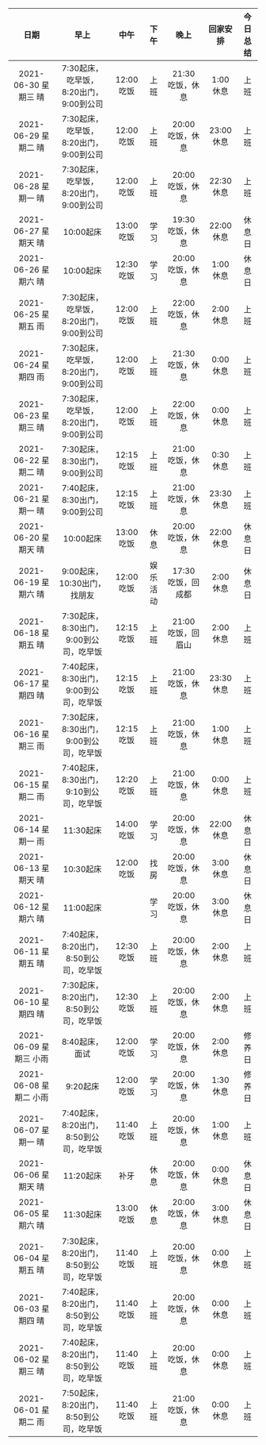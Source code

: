 |         日期         |                      早上                       |       中午       |          下午          |       晚上       |      回家安排       |                                                                                 今日总结                                                                                 |
| :------------------: | :---------------------------------------------: | :--------------: | :--------------------: | :--------------: | :-----------------: | :----------------------------------------------------------------------------------------------------------------------------------------------------------------------: |
| 2021-06-30 星期三 晴 |   7:30起床，吃早饭，8:20出门，9:00到公司      |  12:00吃饭    |  上班  | 21:30 吃饭，休息 |  1:00 休息  | 上班  |
| 2021-06-29 星期二 晴 |   7:30起床，吃早饭，8:20出门，9:00到公司      |  12:00吃饭    |  上班  | 20:00 吃饭，休息 |  23:00 休息  | 上班  |
| 2021-06-28 星期一 晴 |   7:30起床，吃早饭，8:20出门，9:00到公司      |  12:00吃饭    |  上班  | 20:00 吃饭，休息 |  22:30 休息  | 上班  |
| 2021-06-27 星期天 晴 |   10:00起床      |  13:00吃饭    |  学习  | 19:30 吃饭，休息 |  22:00 休息  | 休息日  |
| 2021-06-26 星期六 晴 |   10:00起床      |  12:30吃饭    |  学习  | 20:00 吃饭，休息 |  1:00 休息  | 休息日  |
| 2021-06-25 星期五 雨 |   7:30起床，吃早饭，8:20出门，9:00到公司      |  12:00吃饭    |  上班  | 22:00 吃饭，休息 |  2:00 休息  | 上班  |
| 2021-06-24 星期四 雨 |   7:30起床，吃早饭，8:20出门，9:00到公司      |  12:00吃饭    |  上班  | 21:30 吃饭，休息 |  0:00 休息  | 上班  |
| 2021-06-23 星期三 晴 |   7:30起床，吃早饭，8:20出门，9:00到公司      |  12:00吃饭    |  上班  | 22:00 吃饭，休息 |  0:00 休息  | 上班  |
| 2021-06-22 星期二 晴 |   7:30起床，8:30出门，9:00到公司      |  12:15吃饭    |  上班  | 21:00 吃饭，休息 |  0:30 休息  | 上班  |
| 2021-06-21 星期一 晴 |   7:40起床，8:30出门，9:00到公司      |  12:15吃饭    |  上班  | 21:00 吃饭，休息 |  23:30 休息  | 上班  |
| 2021-06-20 星期天 晴 |   10:00起床      |  13:00吃饭    |  休息  | 20:00 吃饭，休息 |  22:00 休息  | 休息日  |
| 2021-06-19 星期六 晴 |   9:00起床，10:30出门，找朋友      |  12:00吃饭    |  娱乐活动  | 17:30 吃饭，回成都 |  2:00 休息  | 休息日  |
| 2021-06-18 星期五 晴 |   7:30起床，8:30出门，9:00到公司，吃早饭      |  12:15吃饭    |  上班  | 21:00 吃饭，回眉山 |  2:00 休息  | 上班  |
| 2021-06-17 星期四 晴 |   7:40起床，8:30出门，9:00到公司，吃早饭      |  12:15吃饭    |  上班  | 21:00 吃饭，休息 |  23:30 休息  | 上班  |
| 2021-06-16 星期三 雨 |   7:30起床，8:30出门，9:00到公司，吃早饭      |  12:15吃饭    |  上班  | 21:00 吃饭，休息 |  1:00 休息  | 上班  |
| 2021-06-15 星期二 雨 |   7:40起床，8:30出门，9:10到公司，吃早饭      |  12:20吃饭    |  上班  | 21:00 吃饭，休息 |  0:00 休息  | 上班  |
| 2021-06-14 星期一 雨 |   11:30起床      |   14:00吃饭  |  学习  | 20:00 吃饭，休息 |  22:00 休息  | 休息日  |
| 2021-06-13 星期天 晴 |   10:30起床      |   12:00吃饭  |  找房  | 20:00 吃饭，休息 |  3:00 休息  | 休息日  |
| 2021-06-12 星期六 晴 |   11:00起床      |     |  学习  | 20:00 吃饭，休息 |  3:00 休息  | 休息日  |
| 2021-06-11 星期五 晴 |   7:40起床，8:20出门，8:50到公司，吃早饭      |  12:30吃饭    |  上班  | 20:00 吃饭，休息 |  2:00 休息  | 上班  |
| 2021-06-10 星期四 晴 |   7:30起床，8:20出门，8:50到公司，吃早饭      |  12:30吃饭    |  上班  | 20:00 吃饭，休息 |  2:00 休息  | 上班  |
| 2021-06-09 星期三 小雨 |   8:40起床，面试      |  12:00吃饭    |  学习  | 20:00 吃饭，休息 |  2:00 休息  | 修养日  |
| 2021-06-08 星期二 小雨 |   9:20起床      |  12:00吃饭    |  学习  | 20:00 吃饭，休息 |  1:30 休息  | 修养日  |
| 2021-06-07 星期一 晴 |   7:40起床，8:20出门，8:50到公司，吃早饭      |  11:40吃饭    |  上班  | 20:00 吃饭，休息 |  1:00 休息  | 上班  |
| 2021-06-06 星期天 晴 |   11:20起床      |  补牙    |  休息  | 20:00 吃饭，休息 |  0:00 休息  | 休息日  |
| 2021-06-05 星期六 晴 |   11:30起床      |  13:00吃饭    |  休息  | 20:00 吃饭，休息 |  3:00 休息  | 休息日  |
| 2021-06-04 星期五 晴 |   7:30起床，8:20出门，8:50到公司，吃早饭      |  11:40吃饭    |  上班  | 20:00 吃饭，休息 |  0:00 休息  | 上班  |
| 2021-06-03 星期四 晴 |   7:40起床，8:20出门，8:50到公司，吃早饭      |  11:40吃饭    |  上班  | 20:00 吃饭，休息 |  0:00 休息  | 上班  |
| 2021-06-02 星期三 晴 |   7:40起床，8:20出门，8:50到公司，吃早饭      |  11:40吃饭    |  上班  | 20:00 吃饭，休息 |  0:00 休息  | 上班  |
| 2021-06-01 星期二 雨 |   7:50起床，8:20出门，8:50到公司，吃早饭      |  11:40吃饭    |  上班  | 21:00 吃饭，休息 |  0:00 休息  | 上班  |
